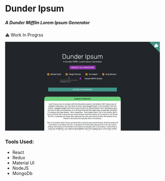 # Dunder Ipsum

##### A Dunder Mifflin Lorem Ipsum Generator

⚠️ Work In Progrss

![App Screenshot](screenshots/app.png)

### Tools Used:

- React
- Redux
- Material UI
- NodeJS
- MongoDb
